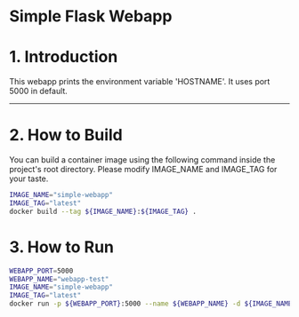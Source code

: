 Simple Flask Webapp
======================

# 1. Introduction
This webapp prints the environment variable 'HOSTNAME'. It uses port 5000 in default.
****
# 2. How to Build
You can build a container image using the following command inside the project's root directory.
Please modify IMAGE_NAME and IMAGE_TAG for your taste. 
``` bash
IMAGE_NAME="simple-webapp"
IMAGE_TAG="latest"
docker build --tag ${IMAGE_NAME}:${IMAGE_TAG} .
```
# 3. How to Run
``` bash
WEBAPP_PORT=5000
WEBAPP_NAME="webapp-test"
IMAGE_NAME="simple-webapp"
IMAGE_TAG="latest"
docker run -p ${WEBAPP_PORT}:5000 --name ${WEBAPP_NAME} -d ${IMAGE_NAME}:${IMAGE_TAG}
```
